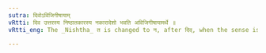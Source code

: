 ```yaml
---
sutra: दिवोऽविजिगीषायाम्
vRtti: दिव उत्तरस्य निष्ठातकारस्य नकारादेशो भवति अविजिगीषायामर्थे ॥
vRtti_eng: The _Nishtha_ त is changed to न, after दिव्, when the sense is not that of 'play'.

---
```

